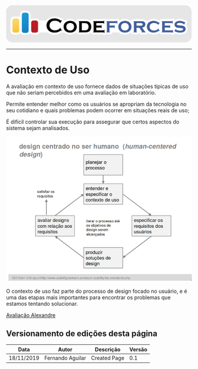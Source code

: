 <span style="margin-left: 0%; padding-top: 3%;">![Codeforces Logo](../../images/codeforces.png)</span>

***

# Contexto de Uso

A avaliação em contexto de uso fornece dados de situações típicas de uso que não seriam percebidos em uma avaliação em laboratório.

Permite entender melhor como os usuários se apropriam da tecnologia no seu cotidiano e quais problemas podem ocorrer em situações reais de uso;

É difícil controlar sua execução para assegurar que certos aspectos do sistema sejam analisados.

![Human Centered Design](./images/human_centered_design.png)

O contexto de uso faz parte do processo de design focado no usuário, e é uma das etapas mais importantes para encontrar os problemas que estamos tentando solucionar.

[Avaliação Alexandre](avaliacao_alexandre.md)

## Versionamento de edições desta página

| Data | Autor | Descrição | Versão |
|------|-------|-----------|--------|
| 18/11/2019 | Fernando Aguilar | Created Page| 0.1 |